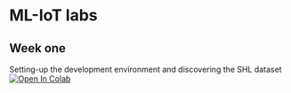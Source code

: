 # ML-IoT labs

## Week one
Setting-up the development environment and discovering the SHL dataset [![Open In Colab](https://colab.research.google.com/assets/colab-badge.svg)](https://colab.research.google.com/github/institut-galilee/2021-ml-iot-labs/blob/main/1_DiscoveringTheSHLDataset.ipynb)
